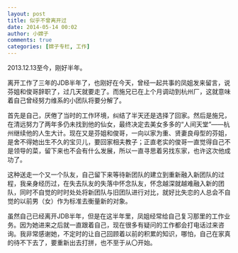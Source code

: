 ```yaml
---
layout: post
title: 似乎不曾离开过
date: 2014-05-14 00:02
author: 小嫦子
comments: true
categories: [嫦子专栏, 工作]
---
```

2013.12.13至今，刚好半年。

离开工作了三年的JDB半年了，也刚好在今天，曾经一起共事的凤姐发来留言，说芬姐和俊哥辞职了，过几天就要走了。而施兄已在上个月调动到杭州厂，这就意味着自己曾经努力维系的小团队将要分解了。
<!--more-->
首先是自己，厌倦了当时的工作环境，纠结了半天还是选择了回家。然后是施兄，在清远努力了两年多仍未找到他的仙女，最终决定去美女多多的“人间天堂”——杭州继续他的人生大计。现在又是芬姐和俊哥，一向以家为重、贤妻良母型的芬姐，是舍不得她出生不久的宝贝儿，要回家相夫教子；正直老实的俊哥一直觉得自己不是领导的菜，留下来也不会有什么发展，所以一直寻思着另找东家，也许这次他成功了。

这种送走一个又一个队友，自己留下来等待新团队的建立到重新融入新团队的过程，我亲身经历过，在失去队友的失落中怀念队友，怀念越深就越难融入新的团队，同时不自觉的时时处处将新团队与旧团队进行对比，就好比失恋的人总会不自觉的以前男（女）作为标准去衡量新的对象。

虽然自己已经离开JDB半年，但是在这半年里，凤姐经常给自己复习那里的工作业务。因为她进来之后就一直跟着自己，现在很多有疑问的工作都会打电话过来咨询。我非常感谢她，不定时的让自己回顾着以前的积累的知识，哪怕，自己在家真的待不下去了，要重新出去打拼，也不至于从〇开始。
